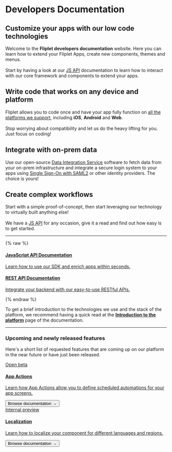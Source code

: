 # Developers Documentation

<section class="sides">
  <div>
    <h2>Customize your apps with our low code technologies</h2>
    <p>Welcome to the <strong>Fliplet developers documentation</strong> website. Here you can learn how to extend your Fliplet Apps, create new components, themes and menus.<br /><br />Start by having a look at our <a href="/API-Documentation.html">JS API</a> documentation to learn how to interact with our core framework and components to extend your apps.</p>
  </div>
  <div>
    <div class="img" style="background-image:url('/assets/img/code-review.svg')"></div>
  </div>
</section>

<section class="sides">
  <div class="alt">
    <div class="img" style="background-image:url('/assets/img/devices.svg')"></div>
  </div>
  <div class="alt">
    <h2>Write code that works on any device and platform</h2>
    <p>Fliplet allows you to code once and have your app fully function on <a href="https://help.fliplet.com/supported-devices-browsers/">all the platforms we support</a>, including <strong>iOS</strong>, <strong>Android</strong> and <strong>Web</strong>.<br /><br />Stop worrying about compatibility and let us do the heavy lifting for you. Just focus on coding!</p>
  </div>
</section>

<section class="sides">
  <div>
    <h2>Integrate with on-prem data</h2>
    <p>Use our open-source <a href="/Data-integration-service.html">Data Integration Service</a> software to fetch data from your on-prem infrastructure and integrate a secure login system to your apps using <a href="/API/integrations/sso-saml2.html">Single Sign-On with SAML2</a> or other identity providers. The choice is yours!</p>
  </div>
  <div>
    <div class="img" style="background-image:url('/assets/img/forms.svg')"></div>
  </div>
</section>

<section class="sides">
  <div class="alt">
    <div class="img" style="background-image:url('/assets/img/workflow.svg')"></div>
  </div>
  <div class="alt">
    <h2>Create complex workflows</h2>
    <p>Start with a simple proof-of-concept, then start leveraging our technology to virtually built anything else!<br /><br />We have a <a href="/API-Documentation.html">JS API</a> for any occasion, give it a read and find out how easy is to get started.</p>
  </div>
</section>

---



{% raw %}
<section class="blocks">
  <a class="bl two" href="/API-Documentation.html">
    <div>
      <i class="fas fa-code"></i>
      <h4>JavaScript API Documentation</h4>
      <p>Learn how to use our SDK and enrich apps within seconds.</p>
    </div>
  </a>
  <a class="bl two" href="/REST-API-Documentation.html">
    <div>
      <i class="fas fa-bezier-curve"></i>
      <h4>REST API Documentation</h4>
      <p>Integrate your backend with our easy-to-use RESTful APIs.</p>
    </div>
  </a>
</section>
{% endraw %}

To get a brief introduction to the technologies we use and the stack of the platform, we recommend having a quick read at the **[Introduction to the platform](Introduction.md)** page of the documentation.

---

### Upcoming and newly released features

Here's a short list of requested features that are coming up on our platform in the near future or have just been released.

<section class="blocks alt">
  <a class="bl two" href="/API/core/app-actions.html">
    <div>
      <span class="pin">Open beta</span>
      <h4>App Actions</h4>
      <p>Learn how App Actions allow you to define scheduled automations for your app screens.</p>
      <button>Browse documentation &rarr;</button>
    </div>
  </a>
  <a class="bl two" href="/API/core/localization.html">
    <div>
      <span class="pin">Internal preview</span>
      <h4>Localization</h4>
      <p>Learn how to localize your component for different languages and regions.</p>
      <button>Browse documentation &rarr;</button>
    </div>
  </a>
</section>

<style type="text/css">#toc { display: none; }</script>
